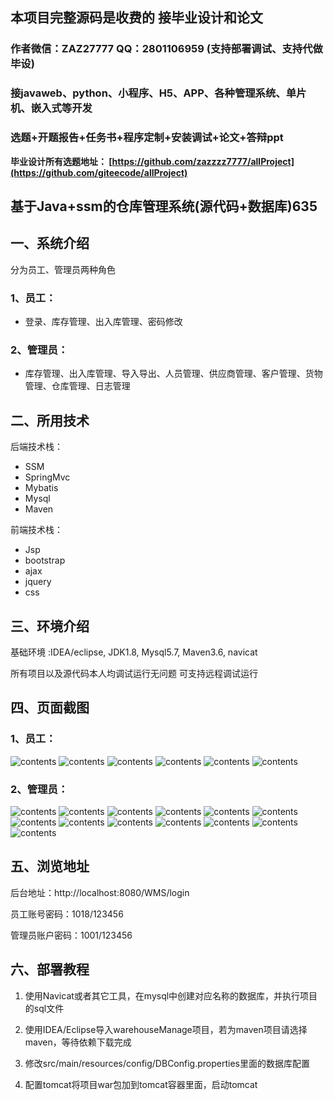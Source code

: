 ## 本项目完整源码是收费的  接毕业设计和论文

### 作者微信：ZAZ27777 QQ：2801106959 (支持部署调试、支持代做毕设)

### 接javaweb、python、小程序、H5、APP、各种管理系统、单片机、嵌入式等开发

### 选题+开题报告+任务书+程序定制+安装调试+论文+答辩ppt

**毕业设计所有选题地址：
[https://github.com/zazzzz7777/allProject](https://github.com/giteecode/allProject)**

## 基于Java+ssm的仓库管理系统(源代码+数据库)635

## 一、系统介绍
分为员工、管理员两种角色
### 1、员工：
- 登录、库存管理、出入库管理、密码修改

### 2、管理员：
- 库存管理、出入库管理、导入导出、人员管理、供应商管理、客户管理、货物管理、仓库管理、日志管理

## 二、所用技术

后端技术栈：

- SSM
- SpringMvc
- Mybatis
- Mysql
- Maven

前端技术栈：

- Jsp
- bootstrap
- ajax
- jquery
- css

## 三、环境介绍

基础环境 :IDEA/eclipse, JDK1.8, Mysql5.7, Maven3.6, navicat

所有项目以及源代码本人均调试运行无问题 可支持远程调试运行

## 四、页面截图
### 1、员工：
![contents](./picture/picture1.png)
![contents](./picture/picture2.png)
![contents](./picture/picture3.png)
![contents](./picture/picture4.png)
![contents](./picture/picture5.png)
![contents](./picture/picture6.png)

### 2、管理员：
![contents](./picture/picture7.png)
![contents](./picture/picture8.png)
![contents](./picture/picture9.png)
![contents](./picture/picture10.png)
![contents](./picture/picture11.png)
![contents](./picture/picture12.png)
![contents](./picture/picture13.png)
![contents](./picture/picture14.png)
![contents](./picture/picture15.png)
![contents](./picture/picture16.png)
![contents](./picture/picture17.png)
![contents](./picture/picture18.png)
![contents](./picture/picture19.png)

## 五、浏览地址

后台地址：http://localhost:8080/WMS/login

员工账号密码：1018/123456

管理员账户密码：1001/123456

## 六、部署教程
1. 使用Navicat或者其它工具，在mysql中创建对应名称的数据库，并执行项目的sql文件

2. 使用IDEA/Eclipse导入warehouseManage项目，若为maven项目请选择maven，等待依赖下载完成

3. 修改src/main/resources/config/DBConfig.properties里面的数据库配置 

4. 配置tomcat将项目war包加到tomcat容器里面，启动tomcat
